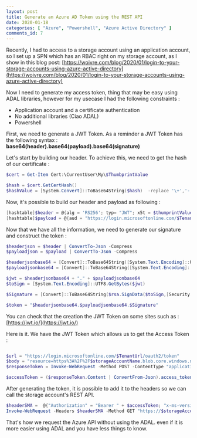 ```yaml
---
layout: post
title: Generate an Azure AD Token using the REST API
date: 2020-01-18
categories: [ "Azure", "Powershell", "Azure Active Directory" ]
comments_id: 7 
---
```


Recently, I had to access to a storage account using an application account, so I set up a SPN which has an RBAC right on my storage account, as I show in this blog post: [https://woivre.com/blog/2020/01/login-to-your-storage-accounts-using-azure-active-directory](https://woivre.com/blog/2020/01/login-to-your-storage-accounts-using-azure-active-directory)

Now I need to generate my access token, thing that may be easy using ADAL libraries, however for my usecase I had the following constraints :

* Application account and a certificate authentication
* No additional libraries (Ciao ADAL)
* Powershell

First, we need to generate a JWT Token. As a reminder a JWT Token has the following syntax : **base64(header).base64(payload).base64(signature)**

Let's start by building our header. To achieve this, we need to get the hash of our certificate :

```powershell
$cert = Get-Item Cert:\CurrentUser\My\$ThumbprintValue

$hash = $cert.GetCertHash()
$hashValue = [System.Convert]::ToBase64String($hash)  -replace '\+','-' -replace '/','_' -replace '='
```

Now, it's possible to build our header and payload as following :

```powershell
[hashtable]$header = @{alg = 'RS256'; typ= "JWT"; x5t = $thumprintValue}
[hashtable]$payload = @{aud = "https://login.microsoftonline.com/$TenantUrl/oauth2/token"; iss = $applicationId; sub=$applicationId; jti = "22b3bb26-e046-42df-9c96-65dbd72c1c81"; exp = $exp; nbf= 1536160449}
```

Now that we have all the information, we need to generate our signature and construct the token :

```powershell
$headerjson = $header | ConvertTo-Json -Compress
$payloadjson = $payload | ConvertTo-Json -Compress

$headerjsonbase64 = [Convert]::ToBase64String([System.Text.Encoding]::UTF8.GetBytes($headerjson)) -replace '\+','-' -replace '/','_' -replace '='
$payloadjsonbase64 = [Convert]::ToBase64String([System.Text.Encoding]::UTF8.GetBytes($payloadjson)) -replace '\+','-' -replace '/','_' -replace '='

$jwt = $headerjsonbase64 + "." + $payloadjsonbase64
$toSign = [System.Text.Encoding]::UTF8.GetBytes($jwt)

$Signature = [Convert]::ToBase64String($rsa.SignData($toSign,[Security.Cryptography.HashAlgorithmName]::SHA256,[Security.Cryptography.RSASignaturePadding]::Pkcs1)) -replace '\+','-' -replace '/','_' -replace '='

$token = "$headerjsonbase64.$payloadjsonbase64.$Signature"
```

You can check that the creation the JWT Token on some sites such as : [https://jwt.io/](https://jwt.io/)

Here is it. We have the JWT Token which allows us to get the Access Token :

```powershell

$url = "https://login.microsoftonline.com/$TenantUrl/oauth2/token"
$body = "resource=https%3A%2F%2F$storageAccountName.blob.core.windows.net%2F&client_id=$applicationId&client_assertion_type=urn:ietf:params:oauth:client-assertion-type:jwt-bearer&client_assertion=$token&grant_type=client_credentials"
$responseToken = Invoke-WebRequest -Method POST -ContentType "application/x-www-form-urlencoded"  -Headers @{"accept"="application/json"} -Body $body $url -Verbose

$accessToken = ($responseToken.Content | ConvertFrom-Json).access_token
```

After generating the token, it is possible to add it to the headers so we can call the storage account's REST API.

```powershell
$headerSMA =  @{"Authorization" = "Bearer " + $accessToken; "x-ms-version" = "2017-11-09"}
Invoke-WebRequest -Headers $headerSMA -Method GET "https://$storageAccountName.blob.core.windows.net/$containerName/$blobName"  -OutFile $outFile
```

That's how we request the Azure API without using the ADAL. even if it is more easier using ADAL and you have less things to know.
